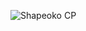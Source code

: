 ![Shapeoko CP](https://raw.github.com/shapeoko/Shapeoko_Experimental/master/Shapeoko_CP/shapeoko_cp_render.png)
